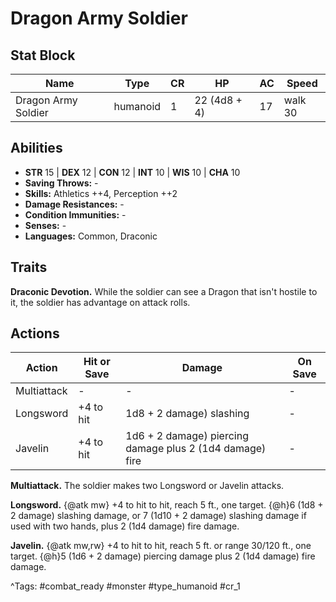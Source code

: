 # Dragon Army Soldier

## Stat Block

| Name | Type | CR | HP | AC | Speed |
|------|------|----|----|----|-------|
| Dragon Army Soldier | humanoid | 1 | 22 (4d8 + 4) | 17 | walk 30 |

## Abilities

- **STR** 15 | **DEX** 12 | **CON** 12 | **INT** 10 | **WIS** 10 | **CHA** 10
- **Saving Throws:** -  
- **Skills:** Athletics ++4, Perception ++2  
- **Damage Resistances:** -  
- **Condition Immunities:** -  
- **Senses:** -  
- **Languages:** Common, Draconic

## Traits

**Draconic Devotion.** While the soldier can see a Dragon that isn't hostile to it, the soldier has advantage on attack rolls.


## Actions

| Action | Hit or Save | Damage | On Save |
|--------|--------------|--------|----------|
| Multiattack | - | - | - |
| Longsword | +4 to hit | 1d8 + 2 damage) slashing | - |
| Javelin | +4 to hit | 1d6 + 2 damage) piercing damage plus 2 (1d4 damage) fire | - |

**Multiattack.** The soldier makes two Longsword or Javelin attacks.

**Longsword.** {@atk mw} +4 to hit to hit, reach 5 ft., one target. {@h}6 (1d8 + 2 damage) slashing damage, or 7 (1d10 + 2 damage) slashing damage if used with two hands, plus 2 (1d4 damage) fire damage.

**Javelin.** {@atk mw,rw} +4 to hit to hit, reach 5 ft. or range 30/120 ft., one target. {@h}5 (1d6 + 2 damage) piercing damage plus 2 (1d4 damage) fire damage.


^Tags: #combat_ready #monster #type_humanoid #cr_1